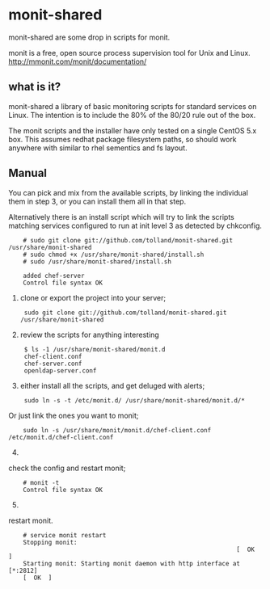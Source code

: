 
# monit-shared

monit-shared are some drop in scripts for monit.

monit is a free, open source process supervision tool for Unix and Linux.
<http://mmonit.com/monit/documentation/>


## what is it?

monit-shared a library of basic monitoring scripts for standard services on Linux.
The intention is to include the 80% of the 80/20 rule out of the box.


The monit scripts and the installer have only tested on a single CentOS 5.x box. This assumes redhat package filesystem paths, so should work anywhere with similar to rhel sementics and fs layout.


## Manual

You can pick and mix from the available scripts, by linking the individual them in step 3, or you can install them all in that step.

Alternatively there is an install script which will try to link the scripts matching services configured to run at init level 3 as detected by chkconfig.

        # sudo git clone git://github.com/tolland/monit-shared.git /usr/share/monit-shared
        # sudo chmod +x /usr/share/monit-shared/install.sh
        # sudo /usr/share/monit-shared/install.sh
        
        added chef-server
        Control file syntax OK


1. clone or export the project into your server;

        sudo git clone git://github.com/tolland/monit-shared.git /usr/share/monit-shared


2. review the scripts for anything interesting

        $ ls -1 /usr/share/monit-shared/monit.d
        chef-client.conf
        chef-server.conf
        openldap-server.conf


3. either install all the scripts, and get deluged with alerts;

        sudo ln -s -t /etc/monit.d/ /usr/share/monit-shared/monit.d/* 

Or just link the ones you want to monit;

        sudo ln -s /usr/share/monit/monit.d/chef-client.conf /etc/monit.d/chef-client.conf

4.
check the config and restart monit;

        # monit -t 
        Control file syntax OK


5.
restart monit.

        # service monit restart
        Stopping monit: 
                                                                   [  OK  ]
        Starting monit: Starting monit daemon with http interface at [*:2812]
        [  OK  ]
        
        

